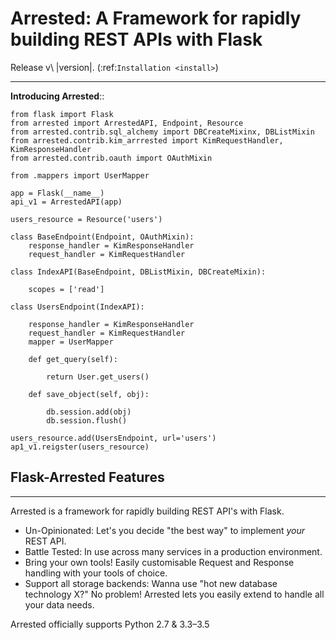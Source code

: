# Arrested: A Framework for rapidly building REST APIs with Flask

Release v\ |version|. (:ref:`Installation <install>`)

-------------------

**Introducing Arrested**::

    from flask import Flask
    from arrested import ArrestedAPI, Endpoint, Resource
    from arrested.contrib.sql_alchemy import DBCreateMixinx, DBListMixin
    from arrested.contrib.kim_arrrested import KimRequestHandler, KimResponseHandler
    from arrested.contrib.oauth import OAuthMixin

    from .mappers import UserMapper

    app = Flask(__name__)
    api_v1 = ArrestedAPI(app)

    users_resource = Resource('users')

    class BaseEndpoint(Endpoint, OAuthMixin):
        response_handler = KimResponseHandler
        request_handler = KimRequestHandler

    class IndexAPI(BaseEndpoint, DBListMixin, DBCreateMixin):

        scopes = ['read']

	class UsersEndpoint(IndexAPI):

        response_handler = KimResponseHandler
        request_handler = KimRequestHandler
        mapper = UserMapper

        def get_query(self):

            return User.get_users()

        def save_object(self, obj):

            db.session.add(obj)
            db.session.flush()

    users_resource.add(UsersEndpoint, url='users')
    ap1_v1.reigster(users_resource)



## Flask-Arrested Features
-----------------------------

Arrested is a framework for rapidly building REST API's with Flask.

- Un-Opinionated: Let's you decide "the best way" to implement *your* REST API.
- Battle Tested: In use across many services in a production environment.
- Bring your own tools! Easily customisable Request and Response handling with your tools of choice.
- Support all storage backends:  Wanna use "hot new database technology X?" No problem!  Arrested lets you easily extend to handle all your data needs.

Arrested officially supports Python 2.7 & 3.3–3.5
